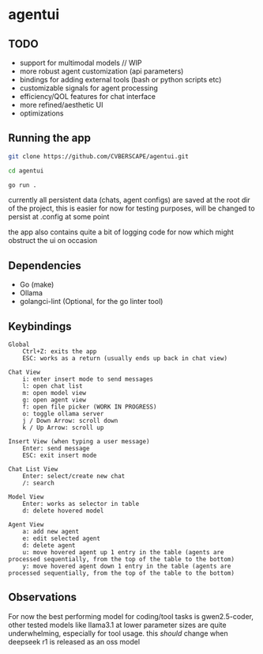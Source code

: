# agentui

## TODO

- support for multimodal models // WIP
- more robust agent customization (api parameters)
- bindings for adding external tools (bash or python scripts etc)
- customizable signals for agent processing
- efficiency/QOL features for chat interface
- more refined/aesthetic UI
- optimizations

## Running the app

```sh
git clone https://github.com/CVBERSCAPE/agentui.git
```

```sh
cd agentui
```

```sh
go run .
```

currently all persistent data (chats, agent configs) are saved at the root dir of the project, this is easier for now for testing purposes, will be changed to persist at .config at some point

the app also contains quite a bit of logging code for now which might obstruct the ui on occasion

## Dependencies

- Go (make)
- Ollama
- golangci-lint (Optional, for the go linter tool)

## Keybindings

    Global
        Ctrl+Z: exits the app
        ESC: works as a return (usually ends up back in chat view)
        
    Chat View
        i: enter insert mode to send messages
        l: open chat list
        m: open model view
        g: open agent view
        f: open file picker (WORK IN PROGRESS)
        o: toggle ollama server
        j / Down Arrow: scroll down
        k / Up Arrow: scroll up

    Insert View (when typing a user message)
        Enter: send message
        ESC: exit insert mode

    Chat List View
        Enter: select/create new chat
        /: search

    Model View
        Enter: works as selector in table
        d: delete hovered model

    Agent View
        a: add new agent
        e: edit selected agent
        d: delete agent
        u: move hovered agent up 1 entry in the table (agents are processed sequentially, from the top of the table to the bottom)
        y: move hovered agent down 1 entry in the table (agents are processed sequentially, from the top of the table to the bottom)

## Observations

For now the best performing model for coding/tool tasks is gwen2.5-coder, other tested models like llama3.1 at lower parameter sizes are quite underwhelming, especially for tool usage. this *should* change when deepseek r1 is released as an oss model
